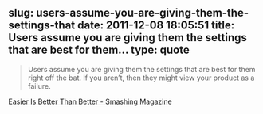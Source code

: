 slug: users-assume-you-are-giving-them-the-settings-that
date: 2011-12-08 18:05:51
title: Users assume you are giving them the settings that are best for them...
type: quote
---

> Users assume you are giving them the settings that are best for them right off the bat. If you aren’t, then they might view your product as a failure.

[Easier Is Better Than Better - Smashing Magazine](http://www.smashingmagazine.com/2011/11/28/easier-is-better-than-better/)
